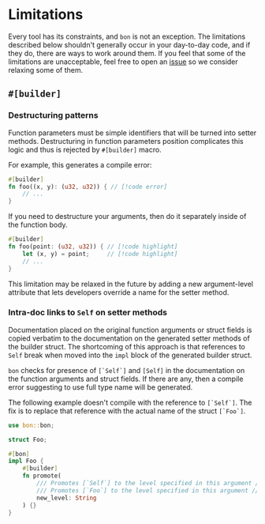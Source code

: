 # Limitations

Every tool has its constraints, and `bon` is not an exception. The limitations described below shouldn't generally occur in your day-to-day code, and if they do, there are ways to work around them. If you feel that some of the limitations are unacceptable, feel free to open an [issue](https://github.com/elastio/bon/issues) so we consider relaxing some of them.

## `#[builder]`

### Destructuring patterns

Function parameters must be simple identifiers that will be turned into setter methods. Destructuring in function parameters position complicates this logic and thus is rejected by `#[builder]` macro.

For example, this generates a compile error:

```rust
#[builder]
fn foo((x, y): (u32, u32)) { // [!code error]
    // ...
}
```

If you need to destructure your arguments, then do it separately inside of the function body.

```rust
#[builder]
fn foo(point: (u32, u32)) { // [!code highlight]
    let (x, y) = point;     // [!code highlight]
    // ...
}
```

This limitation may be relaxed in the future by adding a new argument-level attribute that lets developers override a name for the setter method.


### Intra-doc links to `Self` on setter methods

Documentation placed on the original function arguments or struct fields is copied verbatim to the documentation on the generated setter methods of the builder struct. The shortcoming of this approach is that references to `Self` break when moved into the `impl` block of the generated builder struct.

`bon` checks for presence of ``[`Self`]`` and `[Self]` in the documentation on the function arguments and struct fields. If there are any, then a compile error suggesting to use full type name will be generated.

The following example doesn't compile with the reference to ``[`Self`]``. The fix is to replace that reference with the actual name of the struct ``[`Foo`]``.

```rust
use bon::bon;

struct Foo;

#[bon]
impl Foo {
    #[builder]
    fn promote(
        /// Promotes [`Self`] to the level specified in this argument // [!code --]
        /// Promotes [`Foo`] to the level specified in this argument // [!code ++]
        new_level: String
    ) {}
}
```
